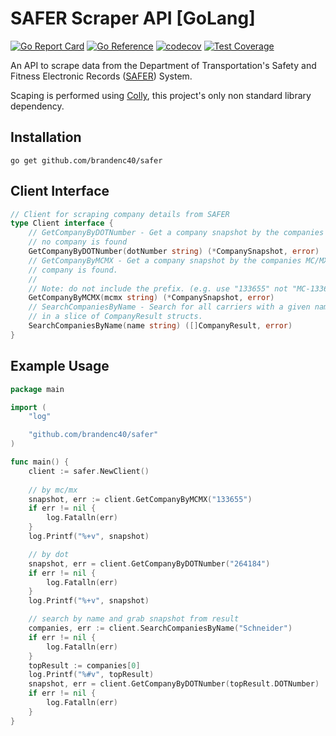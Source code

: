 # SAFER Scraper API [GoLang]

[![Go Report Card](https://goreportcard.com/badge/github.com/brandenc40/go-safer)](https://goreportcard.com/report/github.com/brandenc40/go-safer)
[![Go Reference](https://pkg.go.dev/badge/github.com/brandenc40/safer.svg)](https://pkg.go.dev/github.com/brandenc40/safer)
[![codecov](https://codecov.io/gh/brandenc40/safer/branch/master/graph/badge.svg?token=4BSF2R1OGP)](https://codecov.io/gh/brandenc40/safer)
[![Test Coverage](https://github.com/brandenc40/safer/actions/workflows/go.yml/badge.svg)](https://github.com/brandenc40/safer/actions/workflows/go.yml)

An API to scrape data from the Department of Transportation's Safety and Fitness Electronic Records 
([SAFER](https://safer.fmcsa.dot.gov/CompanySnapshot.aspx)) System.

Scaping is performed using [Colly](https://github.com/gocolly/colly), this project's only non standard library dependency.


## Installation

```shell
go get github.com/brandenc40/safer
```

## Client Interface

```go
// Client for scraping company details from SAFER
type Client interface {
    // GetCompanyByDOTNumber - Get a company snapshot by the companies DOT number. Returns ErrCompanyNotFound if
    // no company is found
    GetCompanyByDOTNumber(dotNumber string) (*CompanySnapshot, error)
    // GetCompanyByMCMX - Get a company snapshot by the companies MC/MX number. Returns ErrCompanyNotFound if no
    // company is found.
    //
    // Note: do not include the prefix. (e.g. use "133655" not "MC-133655")
    GetCompanyByMCMX(mcmx string) (*CompanySnapshot, error)
    // SearchCompaniesByName - Search for all carriers with a given name. Name queries will return the best matched results
    // in a slice of CompanyResult structs.
    SearchCompaniesByName(name string) ([]CompanyResult, error)
}
```

## Example Usage

```go
package main

import (
	"log"

	"github.com/brandenc40/safer"
)

func main() {
	client := safer.NewClient()
	
	// by mc/mx
	snapshot, err := client.GetCompanyByMCMX("133655")
	if err != nil {
		log.Fatalln(err)
	}
	log.Printf("%+v", snapshot)

	// by dot
	snapshot, err = client.GetCompanyByDOTNumber("264184")
	if err != nil {
		log.Fatalln(err)
	}
	log.Printf("%+v", snapshot)

	// search by name and grab snapshot from result
	companies, err := client.SearchCompaniesByName("Schneider")
	if err != nil {
		log.Fatalln(err)
	}
	topResult := companies[0]
	log.Printf("%#v", topResult)
	snapshot, err = client.GetCompanyByDOTNumber(topResult.DOTNumber)
	if err != nil {
		log.Fatalln(err)
	}
}
```
